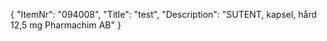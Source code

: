 {
  "ItemNr": "094008",
  "Title": "test",
  "Description": "SUTENT, kapsel, hård 12,5 mg Pharmachim AB"
}